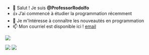 - 👋 Salut ! Je suis **@ProfessorRodolfo**
- 👍 J’ai commencé à étudier la programmation récemment
- 👀 Je m'Intéresse à connaître les nouveautés en programmation
- 📫 Mon courriel est disponible ici ! [email](rodolfo.meger@escola.pr.gov.br)

![](https://img.shields.io/badge/Duolingo-58CC02?style=for-the-badge&logo=Duolingo&logoColor=white)

<img src="https://img.shields.io/badge/Scratch-4D97FF?style=for-the-badge&logo=Scratch&logoColor=white" />

<img src="https://img.shields.io/badge/JavaScript-323330?style=for-the-badge&logo=javascript&logoColor=F7DF1E" />
